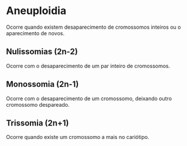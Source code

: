 # Aneuploidia
Ocorre quando existem desaparecimento de cromossomos inteiros ou o aparecimento de novos.

## Nulissomias (2n-2)
Ocorre com o desaparecimento de um par inteiro de cromossomos.

## Monossomia (2n-1)
Ocorre com o desaparecimento de um cromossomo, deixando outro cromossomo despareado.

## Trissomia (2n+1)
Ocorre quando existe um cromossomo a mais no cariótipo.